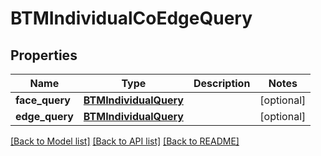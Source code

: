 # BTMIndividualCoEdgeQuery

## Properties
Name | Type | Description | Notes
------------ | ------------- | ------------- | -------------
**face_query** | [**BTMIndividualQuery**](BTMIndividualQuery.md) |  | [optional] 
**edge_query** | [**BTMIndividualQuery**](BTMIndividualQuery.md) |  | [optional] 

[[Back to Model list]](../README.md#documentation-for-models) [[Back to API list]](../README.md#documentation-for-api-endpoints) [[Back to README]](../README.md)


